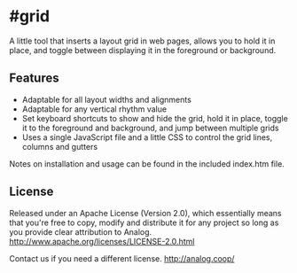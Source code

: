 # #grid #

A little tool that inserts a layout grid in web pages, allows you to hold it in place, and toggle between displaying it in the foreground or background.

## Features ##

 * Adaptable for all layout widths and alignments
 * Adaptable for any vertical rhythm value
 * Set keyboard shortcuts to show and hide the grid, hold it in place, toggle it to the foreground and background, and jump between multiple grids
 * Uses a single JavaScript file and a little CSS to control the grid lines, columns and gutters

Notes on installation and usage can be found in the included index.htm file.

## License ##

Released under an Apache License (Version 2.0), which essentially means that you're free to copy, modify and distribute it for any project so long as you provide clear attribution to Analog.
http://www.apache.org/licenses/LICENSE-2.0.html

Contact us if you need a different license.
http://analog.coop/
